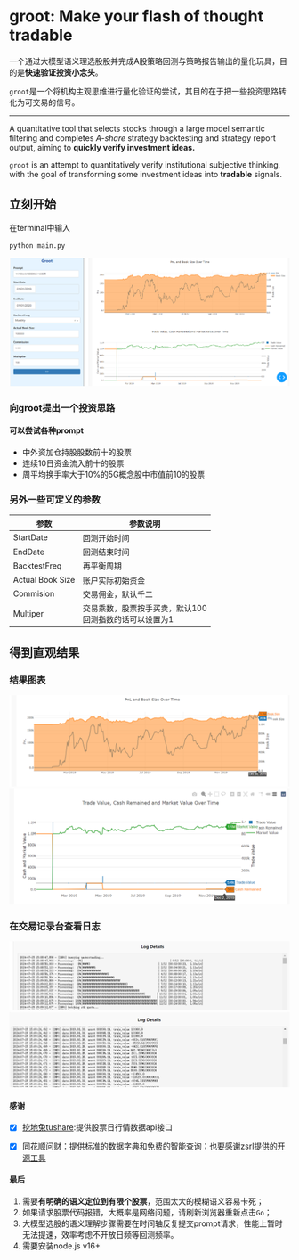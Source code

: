 # groot: Make your flash of thought tradable
一个通过大模型语义理选股股并完成A股策略回测与策略报告输出的量化玩具，目的是**快速验证投资小念头**。

`groot`是一个将机构主观思维进行量化验证的尝试，其目的在于把一些投资思路转化为可交易的信号。

---
 A quantitative tool that selects stocks through a large model semantic filtering and completes *A-share* strategy backtesting and strategy report output, aiming to **quickly verify investment ideas.**

`groot` is an attempt to quantitatively verify institutional subjective thinking, with the goal of transforming some investment ideas into **tradable** signals.

## 立刻开始
在terminal中输入
```bash
python main.py
```
![alt text](./picture/image.png)
### 向groot提出一个投资思路
#### 可以尝试各种prompt
- 中外资加仓持股股数前十的股票
- 连续10日资金流入前十的股票
- 周平均换手率大于10%的5G概念股中市值前10的股票

### 另外一些可定义的参数
| 参数             | 参数说明                                                   |
| ---------------- | ---------------------------------------------------------- |
| StartDate        | 回测开始时间                                               |
| EndDate          | 回测结束时间                                               |
| BacktestFreq     | 再平衡周期                                                 |
| Actual Book Size | 账户实际初始资金                                           |
| Commision        | 交易佣金，默认千二                                         |
| Multiper         | 交易乘数，股票按手买卖，默认100<br>回测指数的话可以设置为1 |


## 得到直观结果
### 结果图表
![alt text](./picture/image-3.png)
![alt text](./picture/image-1.png)
### 在交易记录台查看日志
![alt text](./picture/image-4.png)
![alt text](./picture/image-5.png)

#### 感谢
- [x] [挖地兔tushare](https://www.tushare.pro/document/2):提供股票日行情数据api接口
- [x] [同花顺问财](https://www.iwencai.com/unifiedwap/home/index)：提供标准的数据字典和免费的智能查询；也要感谢[zsrl提供的开源工具](https://github.com/zsrl/pywencai#loop)


#### 最后
1. 需要**有明确的语义定位到有限个股票**，范围太大的模糊语义容易卡死；
2. 如果请求股票代码报错，大概率是网络问题，请刷新浏览器重新点击`Go`；
3. 大模型选股的语义理解步骤需要在时间轴反复提交prompt请求，性能上暂时无法提速，效率考虑不开放日频等回测频率。
4. 需要安装node.js v16+
